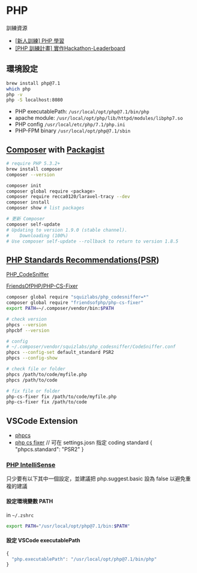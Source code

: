 # PHP

訓練資源

* [\[新人訓練\] PHP 學習](https://issue.104corp.work/trac/ticket/2222)
* [\[PHP 訓練計畫\] 實作Hackathon-Leaderboard](https://issue.104corp.work/trac/ticket/2663)

## 環境設定

```bash
brew install php@7.1
which php
php -v
php -S localhost:8080
```

* PHP executablePath: `/usr/local/opt/php@7.1/bin/php`
* apache module: `/usr/local/opt/php/lib/httpd/modules/libphp7.so`
* PHP config `/usr/local/etc/php/7.1/php.ini`
* PHP-FPM binary `/usr/local/opt/php@7.1/sbin`

## [Composer](https://getcomposer.org/) with [Packagist](https://packagist.org/)

```bash
# require PHP 5.3.2+
brew install composer
composer --version

composer init
composer global require <package>
composer require recca0120/laravel-tracy --dev
composer install
composer show # list packages

# 更新 Composer
composer self-update                                         
# Updating to version 1.9.0 (stable channel).
#    Downloading (100%)         
# Use composer self-update --rollback to return to version 1.8.5
```

## [PHP Standards Recommendations\(PSR](https://www.php-fig.org/psr/)\)

[PHP\_CodeSniffer](https://github.com/squizlabs/PHP_CodeSniffer)

[FriendsOfPHP/PHP-CS-Fixer](https://github.com/FriendsOfPHP/PHP-CS-Fixer)

```bash
composer global require "squizlabs/php_codesniffer=*"
composer global require "friendsofphp/php-cs-fixer"
export PATH=~/.composer/vendor/bin:$PATH

# check version
phpcs --version
phpcbf --version

# config
# ~/.composer/vendor/squizlabs/php_codesniffer/CodeSniffer.conf
phpcs --config-set default_standard PSR2
phpcs --config-show

# check file or folder
phpcs /path/to/code/myfile.php
phpcs /path/to/code

# fix file or folder
php-cs-fixer fix /path/to/code/myfile.php
php-cs-fixer fix /path/to/code
```

## VSCode Extension

* [phpcs](https://marketplace.visualstudio.com/items?itemName=ikappas.phpcs)
* [php cs fixer](https://marketplace.visualstudio.com/items?itemName=junstyle.php-cs-fixer) // 可在 settings.josn 指定 coding standard { "phpcs.standard": "PSR2" }

### [PHP IntelliSense](https://marketplace.visualstudio.com/items?itemName=felixfbecker.php-intellisense)

只少要有以下其中一個設定，並建議把 php.suggest.basic 設為 false 以避免重複的建議

#### 設定環境變數 PATH

in `~/.zshrc`

```bash
export PATH="/usr/local/opt/php@7.1/bin:$PATH"
```

#### 設定 VSCode executablePath

```javascript
{
  "php.executablePath": "/usr/local/opt/php@7.1/bin/php"
}
```

